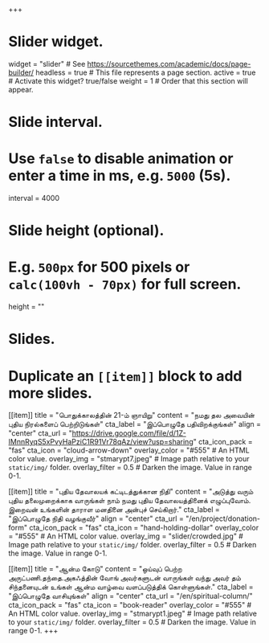 +++
# Slider widget.
widget = "slider"  # See https://sourcethemes.com/academic/docs/page-builder/
headless = true  # This file represents a page section.
active = true  # Activate this widget? true/false
weight = 1  # Order that this section will appear.

# Slide interval.
# Use `false` to disable animation or enter a time in ms, e.g. `5000` (5s).
interval = 4000

# Slide height (optional).
# E.g. `500px` for 500 pixels or `calc(100vh - 70px)` for full screen.
height = ""

# Slides.
# Duplicate an `[[item]]` block to add more slides.

[[item]]
  title = "பொதுக்காலத்தின் 21-ம் ஞாயிறு"
  content = "நமது தல அவையின் புதிய நிரல்களைப் பெற்றிடுங்கள்"
  cta_label = "இப்பொழுதே பதிவிறக்குங்கள்"
  align = "center"
  cta_url = "https://drive.google.com/file/d/1Z-IMnnRyqS5xPvyHaPziC1R91Vr78qAz/view?usp=sharing"
  cta_icon_pack = "fas"
  cta_icon = "cloud-arrow-down"
  overlay_color = "#555"  # An HTML color value.
  overlay_img = "stmarypt7.jpeg"  # Image path relative to your `static/img/` folder.
  overlay_filter = 0.5  # Darken the image. Value in range 0-1.

[[item]]
  title = "புதிய தேவாலயக் கட்டிடத்துக்கான நிதி"
  content = "அடுத்து வரும் புதிய தலைமுறைக்காக வாருங்கள் நாம் நமது புதிய தேவாலயத்தினைக் எழுப்புவோம். இறைவன் உங்களின் தாராள மனதினை அன்புச் செய்கிறார்."
  cta_label = "இப்பொழுதே நிதி வழங்குவீர்"
  align = "center"
  cta_url = "/en/project/donation-form"
  cta_icon_pack = "fas"
  cta_icon = "hand-holding-dollar"
  overlay_color = "#555"  # An HTML color value.
  overlay_img = "slider/crowded.jpg"  # Image path relative to your `static/img/` folder.
  overlay_filter = 0.5  # Darken the image. Value in range 0-1.

[[item]]
  title = "ஆன்ம கோடு"
  content = "ஒய்வுப் பெற்ற அருட்பணி.தந்தை.அகஃத்தின் வோங் அவர்களுடன் வாருங்கள் வந்து அவர் தம் சிந்தனையுடன் உங்கள் ஆன்ம வாழ்வை வளப்படுத்திக் கொள்ளுங்கள்."
  cta_label = "இப்பொழுதே வாசியுங்கள்"
  align = "center"
  cta_url = "/en/spiritual-column/"
  cta_icon_pack = "fas"
  cta_icon = "book-reader"
  overlay_color = "#555"  # An HTML color value.
  overlay_img = "stmarypt1.jpeg"  # Image path relative to your `static/img/` folder.
  overlay_filter = 0.5  # Darken the image. Value in range 0-1.
+++
